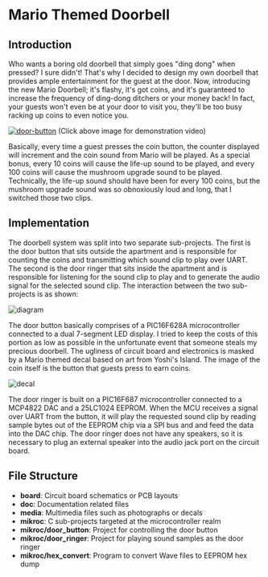 # Mario Themed Doorbell #

## Introduction ##

Who wants a boring old doorbell that simply goes "ding dong" when pressed?
I sure didn't! That's why I decided to design my own doorbell that provides
ample entertainment for the guest at the door. Now, introducing the new
Mario Doorbell; it's flashy, it's got coins, and it's guaranteed to increase the
frequency of ding-dong ditchers or your money back! In fact, your guests won't
even be at your door to visit you, they'll be too busy racking up coins to even
notice you.

[![door-button](http://code.digital-static.net/mario-doorbell/raw/tip/media/door-button.jpg)](http://www.youtube.com/watch?v=j20RfiTt6zI)
(Click above image for demonstration video)

Basically, every time a guest presses the coin button, the counter displayed
will increment and the coin sound from Mario will be played. As a special
bonus, every 10 coins will cause the life-up sound to be played, and every 100
coins will cause the mushroom upgrade sound to be played. Technically, the
life-up sound should have been for every 100 coins, but the mushroom upgrade
sound was so obnoxiously loud and long, that I switched those two clips.


## Implementation ##

The doorbell system was split into two separate sub-projects. The first is the
door button that sits outside the apartment and is responsible for counting the
coins and transmitting which sound clip to play over UART. The second is the
door ringer that sits inside the apartment and is responsible for listening for
the sound clip to play and to generate the audio signal for the selected sound
clip. The interaction between the two sub-projects is as shown:

![diagram](http://code.digital-static.net/mario-doorbell/raw/tip/doc/diagram_lite.png)

The door button basically comprises of a PIC16F628A microcontroller connected to
a dual 7-segment LED display. I tried to keep the costs of this portion as low
as possible in the unfortunate event that someone steals my precious doorbell.
The ugliness of circuit board and electronics is masked by a Mario themed decal
based on art from Yoshi's Island. The image of the coin itself is the button
that guests press to earn coins.

![decal](http://code.digital-static.net/mario-doorbell/raw/tip/media/decal.png)

The door ringer is built on a PIC16F687 microcontroller connected to a MCP4822
DAC and a 25LC1024 EEPROM. When the MCU receives a signal over UART from the
button, it will play the requested sound clip by reading sample bytes out of the
EEPROM chip via a SPI bus and and feed the data into the DAC chip. The door
ringer does not have any speakers, so it is necessary to plug an external
speaker into the audio jack port on the circuit board.


## File Structure ##

* **board**: Circuit board schematics or PCB layouts
* **doc**: Documentation related files
* **media**: Multimedia files such as photographs or decals
* **mikroc**: C sub-projects targeted at the microcontroller realm
* **mikroc/door_button**: Project for controlling the door button
* **mikroc/door_ringer**: Project for playing sound samples as the door ringer
* **mikroc/hex_convert**: Program to convert Wave files to EEPROM hex dump

